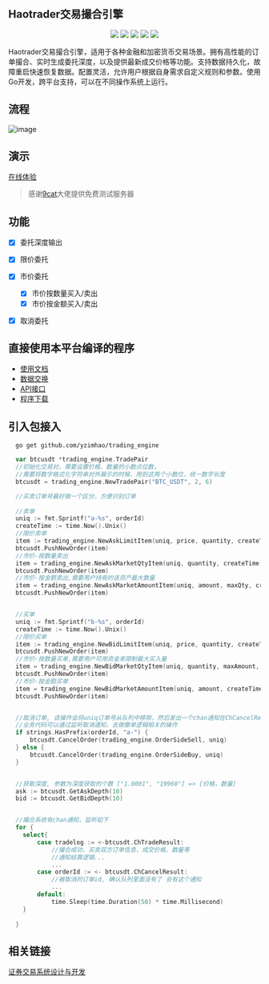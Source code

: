 ## Haotrader交易撮合引擎
  
<p align="center">
    <img src="https://img.shields.io/github/stars/yzimhao/trading_engine?style=social">
    <img src="https://img.shields.io/github/forks/yzimhao/trading_engine?style=social">
	<img src="https://img.shields.io/github/issues/yzimhao/trading_engine">
	<img src="https://img.shields.io/github/repo-size/yzimhao/trading_engine">
	<img src="https://img.shields.io/github/license/yzimhao/trading_engine">
</p>

  Haotrader交易撮合引擎，适用于各种金融和加密货币交易场景。拥有高性能的订单撮合、实时生成委托深度，以及提供最新成交价格等功能。支持数据持久化，故障重启快速恢复数据。配置灵活，允许用户根据自身需求自定义规则和参数。使用Go开发，跨平台支持，可以在不同操作系统上运行。

## 流程
  ![image](https://github.com/yzimhao/trading_engine/blob/master/docs/images/haotrader.png?raw=true)

## 演示
  <a href="http://144.91.108.90:20001/" target="_blank">在线体验</a> 
  > 感谢[9cat](https://github.com/9cat)大佬提供免费测试服务器 



## 功能
  - [x] 委托深度输出
  - [x] 限价委托  
  - [x] 市价委托
    - [x] 市价按数量买入/卖出
    - [x] 市价按金额买入/卖出
  - [x] 取消委托
  

## 直接使用本平台编译的程序
  - [使用文档](https://github.com/yzimhao/trading_engine/blob/master/docs/haotrader.md)
  - [数据交换](https://github.com/yzimhao/trading_engine/blob/master/docs/haotrader.md#%E6%95%B0%E6%8D%AE%E7%BB%93%E6%9E%84)
  - [API接口](https://github.com/yzimhao/trading_engine/blob/master/docs/haotrader.md#http%E6%9C%8D%E5%8A%A1%E6%8E%A5%E5%8F%A3)
  - [程序下载](https://github.com/yzimhao/trading_engine/releases/latest)



## 引入包接入
```
  go get github.com/yzimhao/trading_engine
```
```go
  var btcusdt *trading_engine.TradePair
  //初始化交易对，需要设置价格、数量的小数点位数，
  //需要将数字格式化字符串对外展示的时候，用到这两个小数位，统一数字长度
  btcusdt = trading_engine.NewTradePair("BTC_USDT", 2, 6)

  //买卖订单号最好做一个区分，方便识别订单
  
  //卖单
  uniq := fmt.Sprintf("a-%s", orderId)
  createTime := time.Now().Unix()
  //限价卖单
  item := trading_engine.NewAskLimitItem(uniq, price, quantity, createTime)
  btcusdt.PushNewOrder(item)
  //市价-按数量卖出
  item = trading_engine.NewAskMarketQtyItem(uniq, quantity, createTime)
  btcusdt.PushNewOrder(item)
  //市价-按金额卖出,需要用户持有的该资产最大数量
  item = trading_engine.NewAskMarketAmountItem(uniq, amount, maxQty, createTime)
  btcusdt.PushNewOrder(item)


  //买单
  uniq := fmt.Sprintf("b-%s", orderId)
  createTime := time.Now().Unix()
  //限价买单
  item := trading_engine.NewBidLimitItem(uniq, price, quantity, createTime)
  btcusdt.PushNewOrder(item)
  //市价-按数量买单,需要用户可用资金来限制最大买入量
  item = trading_engine.NewBidMarketQtyItem(uniq, quantity, maxAmount, createTime)
  btcusdt.PushNewOrder(item)
  //市价-按金额买单
  item = trading_engine.NewBidMarketAmountItem(uniq, amount, createTime)
  btcusdt.PushNewOrder(item)


  //取消订单, 该操作会将uniq订单号从队列中移除，然后发出一个chan通知在ChCancelResult
  //业务代码可以通过监听取消通知，去做撤单逻辑相关的操作
  if strings.HasPrefix(orderId, "a-") {
      btcusdt.CancelOrder(trading_engine.OrderSideSell, uniq)
  } else {
      btcusdt.CancelOrder(trading_engine.OrderSideBuy, uniq)
  }


  //获取深度, 参数为深度获取的个数 ["1.0001", "19960"] => [价格，数量]
  ask := btcusdt.GetAskDepth(10)
  bid := btcusdt.GetBidDepth(10)


  //撮合系统有chan通知，监听如下
  for {
    select{
        case tradelog := <-btcusdt.ChTradeResult:
            //撮合成功，买卖双方订单信息，成交价格、数量等
            //通知结算逻辑...
            ...
        case orderId := <- btcusdt.ChCancelResult:
            //被取消的订单id, 确认队列里面没有了 会有这个通知
            ...
        default:
            time.Sleep(time.Duration(50) * time.Millisecond)
    }
    
  }

```  



## 相关链接
  <a href="https://www.liaoxuefeng.com/article/1185272483766752" target="_blank">证券交易系统设计与开发</a>
